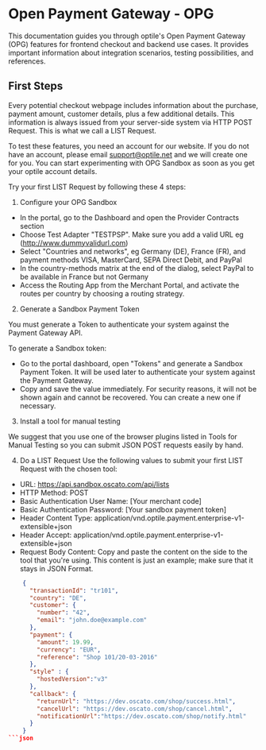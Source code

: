 # Open Payment Gateway - OPG

This documentation guides you through optile's Open Payment Gateway (OPG) features for frontend checkout and backend use cases. It provides important information about integration scenarios, testing possibilities, and references.

## First Steps

Every potential checkout webpage includes information about the purchase, payment amount, customer details, plus a few additional details. This information is always issued from your server-side system via HTTP POST Request. This is what we call a LIST Request.

To test these features, you need an account for our website. If you do not have an account, please email support@optile.net and we will create one for you. You can start experimenting with OPG Sandbox as soon as you get your optile account details.

Try your first LIST Request by following these 4 steps:

1. Configure your OPG Sandbox
* In the portal, go to the Dashboard and open the Provider Contracts section
* Choose Test Adapter "TESTPSP". Make sure you add a valid URL eg (http://www.dummyvalidurl.com)
* Select "Countries and networks", eg Germany (DE), France (FR), and payment methods VISA, MasterCard, SEPA Direct Debit, and PayPal
* In the country-methods matrix at the end of the dialog, select PayPal to be available in France but not Germany
* Access the Routing App from the Merchant Portal, and activate the routes per country by choosing a routing strategy.

2. Generate a Sandbox Payment Token

You must generate a Token to authenticate your system against the Payment Gateway API.

To generate a Sandbox token:

* Go to the portal dashboard, open "Tokens" and generate a Sandbox Payment Token. It will be used later to authenticate your system against the Payment Gateway.
* Copy and save the value immediately. For security reasons, it will not be shown again and cannot be recovered. You can create a new one if necessary.

3. Install a tool for manual testing

We suggest that you use one of the browser plugins listed in Tools for Manual Testing so you can submit JSON POST requests easily by hand.

4. Do a LIST Request
Use the following values to submit your first LIST Request with the chosen tool:

* URL: https://api.sandbox.oscato.com/api/lists
* HTTP Method: POST
* Basic Authentication User Name: [Your merchant code]
* Basic Authentication Password: [Your sandbox payment token]
* Header Content Type:  application/vnd.optile.payment.enterprise-v1-extensible+json
* Header Accept:  application/vnd.optile.payment.enterprise-v1-extensible+json
* Request Body Content: Copy and paste the content on the side to the tool that you're using. This content is just an example; make sure that it stays in JSON Format.

```json
    {
      "transactionId": "tr101",
      "country": "DE",
      "customer": {
        "number": "42",
        "email": "john.doe@example.com"
      },
      "payment": {
        "amount": 19.99,
        "currency": "EUR",
        "reference": "Shop 101/20-03-2016"
      },
      "style" : {
        "hostedVersion":"v3"
      },
      "callback": {
        "returnUrl": "https://dev.oscato.com/shop/success.html",
        "cancelUrl": "https://dev.oscato.com/shop/cancel.html",
        "notificationUrl":"https://dev.oscato.com/shop/notify.html"
      }
    }
```json

